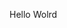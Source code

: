 Hello Wolrd






























































































































































































































































































































































































































































































































































































































































































































































































































































































































































































































































































































































































































































































































































































































































































































































































































































































































































































































































































































































































































































































































































































































































































































































































































































































































































































































































































































































































































































































































































































































































































































































































































































































































































































































































































































































































































































































































































































































































































































































































































































































































































































































































































































































































































































































































































































































































































































































































































































































































